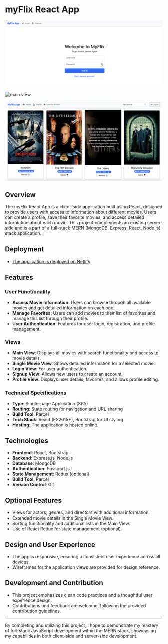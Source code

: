 # myFlix React App

![login View](https://raw.githubusercontent.com/bobs83/myflix-client/main/readme-pics/Myflix-client-login.png)

![main view](https://raw.githubusercontent.com/bobs83/myflix-client/main/readme-pics/Myflix-app-full-view.png)

![movies view](https://raw.githubusercontent.com/bobs83/myflix-client/main/readme-pics/Myflix-app-full-view-movies.png)
## Overview

The myFlix React App is a client-side application built using React, designed to provide users with access to information about different movies. Users can create a profile, save their favorite movies, and access detailed information about each movie. This project complements an existing server-side and is a part of a full-stack MERN (MongoDB, Express, React, Node.js) stack application.

## Deployment

- [The application is deployed on Netlify](https://spiffy-starship-cff8a2.netlify.app/)
  
## Features

### User Functionality

- **Access Movie Information**: Users can browse through all available movies and get detailed information on each one.
- **Manage Favorites**: Users can add movies to their list of favorites and manage this list through their profile.
- **User Authentication**: Features for user login, registration, and profile management.

### Views

- **Main View**: Displays all movies with search functionality and access to movie details.
- **Single Movie View**: Shows detailed information for a selected movie.
- **Login View**: For user authentication.
- **Signup View**: Allows new users to create an account.
- **Profile View**: Displays user details, favorites, and allows profile editing.

### Technical Specifications

- **Type**: Single-page Application (SPA)
- **Routing**: State routing for navigation and URL sharing
- **Build Tool**: Parcel
- **Tech Stack**: React (ES2015+), Bootstrap for UI styling
- **Hosting**: The application is hosted online.

## Technologies

- **Frontend**: React, Bootstrap
- **Backend**: Express.js, Node.js
- **Database**: MongoDB
- **Authentication**: Passport.js
- **State Management**: Redux (optional)
- **Build Tool**: Parcel
- **Version Control**: Git

## Optional Features

- Views for actors, genres, and directors with additional information.
- Extended movie details in the Single Movie View.
- Sorting functionality and additional lists in the Main View.
- Use of React Redux for state management (optional).

## Design and User Experience

- The app is responsive, ensuring a consistent user experience across all devices.
- Wireframes for the application views are provided for design reference.

## Development and Contribution

- This project emphasizes clean code practices and a thoughtful user experience design.
- Contributions and feedback are welcome, following the provided contribution guidelines.


---

By completing and utilizing this project, I hope to demonstrate my mastery of full-stack JavaScript development within the MERN stack, showcasing my capabilities in both client-side and server-side development.
